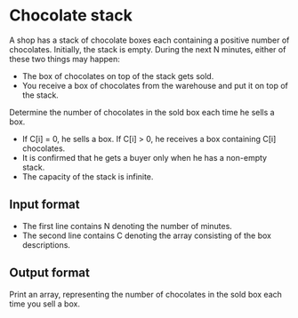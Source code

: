# Chocolate stack

A shop has a stack of chocolate boxes each containing a positive number of chocolates. Initially, the stack is empty. During the next N minutes, either of these two things may happen:

- The box of chocolates on top of the stack gets sold.
- You receive a box of chocolates from the warehouse and put it on top of the stack.

Determine the number of chocolates in the sold box each time he sells a box.

- If C[i] = 0, he sells a box. If C[i] > 0, he receives a box containing C[i] chocolates.
- It is confirmed that he gets a buyer only when he has a non-empty stack.
- The capacity of the stack is infinite.

## Input format

- The first line contains N denoting the number of minutes.
- The second line contains C denoting the array consisting of the box descriptions.

## Output format

Print an array, representing the number of chocolates in the sold box each time you sell a box.

